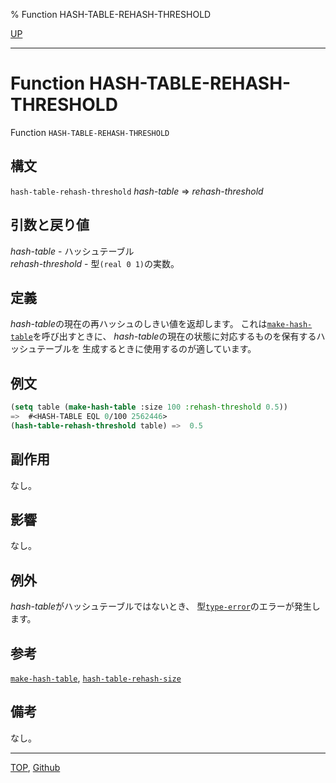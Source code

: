 % Function HASH-TABLE-REHASH-THRESHOLD

[UP](18.2.html)  

---

# Function **HASH-TABLE-REHASH-THRESHOLD**


Function `HASH-TABLE-REHASH-THRESHOLD`


## 構文

`hash-table-rehash-threshold` *hash-table* => *rehash-threshold*


## 引数と戻り値

*hash-table* - ハッシュテーブル  
*rehash-threshold* - 型`(real 0 1)`の実数。


## 定義

*hash-table*の現在の再ハッシュのしきい値を返却します。
これは[`make-hash-table`](18.2.make-hash-table.html)を呼び出すときに、
*hash-table*の現在の状態に対応するものを保有するハッシュテーブルを
生成するときに使用するのが適しています。


## 例文

```lisp
(setq table (make-hash-table :size 100 :rehash-threshold 0.5))
=>  #<HASH-TABLE EQL 0/100 2562446>
(hash-table-rehash-threshold table) =>  0.5
```


## 副作用

なし。


## 影響

なし。


## 例外

*hash-table*がハッシュテーブルではないとき、
型[`type-error`](4.4.type-error.html)のエラーが発生します。


## 参考

[`make-hash-table`](18.2.make-hash-table.html),
[`hash-table-rehash-size`](18.2.hash-table-rehash-size.html)


## 備考

なし。


---
[TOP](index.html),  [Github](https://github.com/nptcl/npt-japanese)

